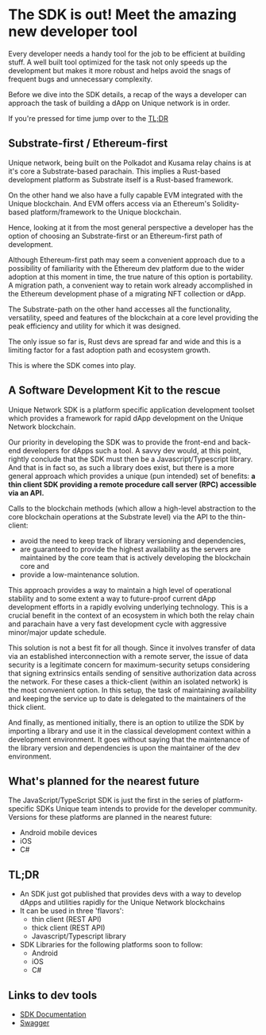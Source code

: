 # The SDK is out! Meet the amazing new developer tool

Every developer needs a handy tool for the job to be efficient at building stuff. A well built tool optimized for the task not only speeds up the development but makes it more robust and helps avoid the snags of frequent bugs and unnecessary complexity.

Before we dive into the SDK details, a recap of the ways a developer can approach the task of building a dApp on Unique network is in order.

If you're pressed for time jump over to the [TL;DR](#tldr)

## Substrate-first / Ethereum-first

Unique network, being built on the Polkadot and Kusama relay chains is at it's core a Substrate-based parachain. This implies a Rust-based development platform as Substrate itself is a Rust-based framework.

On the other hand we also have a fully capable EVM integrated with the Unique blockchain. And EVM offers access via an Ethereum's Solidity-based platform/framework to the Unique blockchain.

Hence, looking at it from the most general perspective a developer has the option of choosing an Substrate-first or an Ethereum-first path of development.

Although Ethereum-first path may seem a convenient approach due to a possibility of familiarity with the Ethereum dev platform due to the wider adoption at this moment in time, the true nature of this option is portability. A migration path, a convenient way to retain work already accomplished in the Ethereum development phase of a migrating NFT collection or dApp.

The Substrate-path on the other hand accesses all the functionality, versatility, speed and features of the blockchain at a core level providing the peak efficiency and utility for which it was designed.

The only issue so far is, Rust devs are spread far and wide and this is a limiting factor for a fast adoption path and ecosystem growth.

This is where the SDK comes into play.

## A Software Development Kit to the rescue

Unique Network SDK is a platform specific application development toolset which provides a framework for rapid dApp development on the Unique Network blockchain.

Our priority in developing the SDK was to provide the front-end and back-end developers for dApps such a tool. A savvy dev would, at this point, rightly conclude that the SDK must then be a Javascript/Typescript library. And that is in fact so, as such a library does exist, but there is a more general approach which provides a unique (pun intended) set of benefits: **a thin client SDK providing a remote procedure call server (RPC) accessible via an API.**

Calls to the blockchain methods (which allow a high-level abstraction to the core blockchain operations at the Substrate level) via the API to the thin-client:

- avoid the need to keep track of library versioning and dependencies,
- are guaranteed to provide the highest availability as the servers are maintained by the core team that is actively developing the blockchain core and
- provide a low-maintenance solution.

This approach provides a way to maintain a high level of operational stability and to some extent a way to future-proof current dApp development efforts in a rapidly evolving underlying technology. This is a crucial benefit in the context of an ecosystem in which both the relay chain and parachain have a very fast development cycle with aggressive minor/major update schedule.

This solution is not a best fit for all though. Since it involves transfer of data via an established interconnection with a remote server, the issue of data security is a legitimate concern for maximum-security setups considering that signing extrinsics entails sending of sensitive authorization data across the network. For these cases a thick-client (within an isolated network) is the most convenient option. In this setup, the task of maintaining availability and keeping the service up to date is delegated to the maintainers of the thick client.

And finally, as mentioned initially, there is an option to utilize the SDK by importing a library and use it in the classical development context within a development environment. It goes without saying that the maintenance of the library version and dependencies is upon the maintainer of the dev environment.

## What's planned for the nearest future

The JavaScript/TypeScript SDK is just the first in the series of platform-specific SDKs Unique team intends to provide for the developer community. Versions for these platforms are planned in the nearest future:

- Android mobile devices
- iOS
- C#

## TL;DR

- An SDK just got published that provides devs with a way to develop dApps and utilities rapidly for the Unique Network blockchains
- It can be used in three 'flavors':
  - thin client (REST API)
  - thick client (REST API)
  - Javascript/Typescript library
- SDK Libraries for the following platforms soon to follow:
  - Android
  - iOS
  - C#

## Links to dev tools

- [SDK Documentation](https://docs.unique.network/sdk)
- [Swagger](https://rest.quartz.uniquenetwork.dev/swagger)
